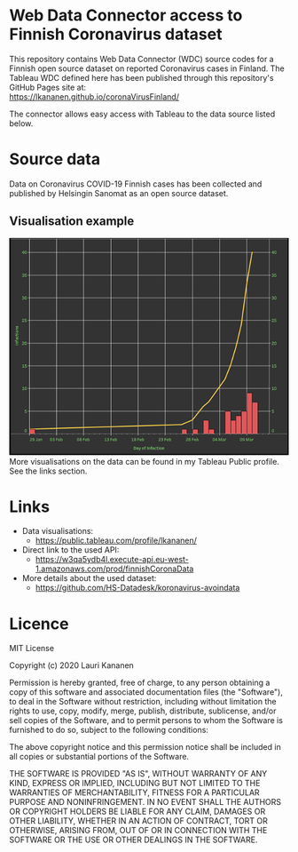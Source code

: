 # Web Data Connector access to Finnish Coronavirus dataset
This repository contains Web Data Connector (WDC) source codes for a Finnish open source dataset on reported Coronavirus cases in Finland. The Tableau WDC defined here has been published through this repository's GitHub Pages site at:  
https://lkananen.github.io/coronaVirusFinland/

The connector allows easy access with Tableau to the data source listed below.

# Source data
Data on Coronavirus COVID-19 Finnish cases has been collected and published by Helsingin Sanomat as an open source dataset.


## Visualisation example

![Infections](./docs/img/visualisation_example.png)  
More visualisations on the data can be found in my Tableau Public profile. See the links section.

# Links
- Data visualisations:
  - https://public.tableau.com/profile/lkananen/
- Direct link to the used API:  
  - https://w3qa5ydb4l.execute-api.eu-west-1.amazonaws.com/prod/finnishCoronaData
- More details about the used dataset:  
  - https://github.com/HS-Datadesk/koronavirus-avoindata

# Licence
MIT License

Copyright (c) 2020 Lauri Kananen

Permission is hereby granted, free of charge, to any person obtaining a copy
of this software and associated documentation files (the "Software"), to deal
in the Software without restriction, including without limitation the rights
to use, copy, modify, merge, publish, distribute, sublicense, and/or sell
copies of the Software, and to permit persons to whom the Software is
furnished to do so, subject to the following conditions:

The above copyright notice and this permission notice shall be included in all
copies or substantial portions of the Software.

THE SOFTWARE IS PROVIDED "AS IS", WITHOUT WARRANTY OF ANY KIND, EXPRESS OR
IMPLIED, INCLUDING BUT NOT LIMITED TO THE WARRANTIES OF MERCHANTABILITY,
FITNESS FOR A PARTICULAR PURPOSE AND NONINFRINGEMENT. IN NO EVENT SHALL THE
AUTHORS OR COPYRIGHT HOLDERS BE LIABLE FOR ANY CLAIM, DAMAGES OR OTHER
LIABILITY, WHETHER IN AN ACTION OF CONTRACT, TORT OR OTHERWISE, ARISING FROM,
OUT OF OR IN CONNECTION WITH THE SOFTWARE OR THE USE OR OTHER DEALINGS IN THE
SOFTWARE.
